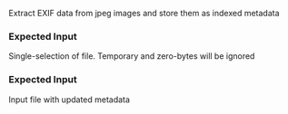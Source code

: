 
 Extract EXIF data from jpeg images and store them as indexed metadata


### Expected Input
Single-selection of file. Temporary and zero-bytes will be ignored


### Expected Input
Input file with updated metadata


